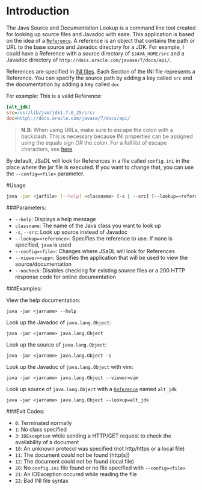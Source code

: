 Introduction
=====

The Java Source and Documentation Lookup is a command line tool created for looking up source files and Javadoc with ease. This application is based on the idea of a [`Reference`](https://github.com/thatJavaNerd/JSaDL/blob/master/src/net/dean/jsadl/Reference.java). A reference is an object that contains the path or URL to the base source and Javadoc directory for a JDK. For example, I could have a Reference with a source directory of `$JAVA_HOME/src` and a Javadoc directory of `http://docs.oracle.com/javase/7/docs/api/`.

References are specified in [INI files](en.wikipedia.org/wiki/INI_file). Each Section of the INI file represents a Reference. You can specify the source path by adding a key called `src` and the documentation by adding a key called `doc`

For example: This is a valid Reference:

```ini
[alt_jdk]
src=/usr/lib/jvm/jdk1.7.0_25/src/
doc=http\://docs.oracle.com/javase/7/docs/api/
```

>**N.B**: When using URLs, make sure to escape the colon with a backslash. This is necessary because INI properties can be assigned using the equals sign *OR* the colon. For a full list of escape characters, see [here](http://en.wikipedia.org/wiki/INI_file#Escape_characters)

By default, JSaDL will look for References in a file called `config.ini` in the place where the jar file is executed. If you want to change that, you can use the `--config=<file>` parameter.

#Usage

```bash
java -jar <jarfile> [--help] <classname> [-s | --src] [--lookup=<reference>] [--viewer=<app>] [--nocheck]
```

###Parameters:

* `--help`: Displays a help message
* `classname`: The name of the Java class you want to look up
* `-s`,  `--src`: Look up source instead of Javadoc
* `--lookup=<reference>`: Specifies the reference to use. If none is specified, `java` is used
* `--config=<file>`: Changes where JSaDL will look for References
* `--viewer=<app>`: Specifies the application that will be used to view the source/documentation
* `--nocheck`: Disables checking for existing source files or a 200 HTTP response code for online documentation

###Examples:

View the help documentation:

    java -jar <jarname> --help

Look up the Javadoc of `java.lang.Object`:

    java -jar <jarname> java.lang.Object
    
Look up the source of `java.lang.Object`:

    java -jar <jarname> java.lang.Object -s
    
Look up the Javadoc of `java.lang.Object` with vim:

    java -jar <jarname> java.lang.Object --viewer=vim
    
Look up source of `java.lang.Object` with a [`Reference`](https://github.com/thatJavaNerd/JSaDL/blob/master/src/net/dean/jsadl/Reference.java) named `alt_jdk`

    java -jar <jarname> java.lang.Object --lookup=alt_jdk
    
###Exit Codes:

* `0`: Terminated normally
* `1`: No class specified
* `3`: `IOException` while sending a HTTP/GET request to check the availability of a document
* `10`: An unknown protocol was specified (not http/https or a local file)
* `11`: The document could not be found (http[s])
* `12`: The document could not be found (local file)
* `20`: No `config.ini` file found or no file specified with `--config=<file>`
* `21`: An IOException occured while reading the file
* `22`: Bad INI file syntax
